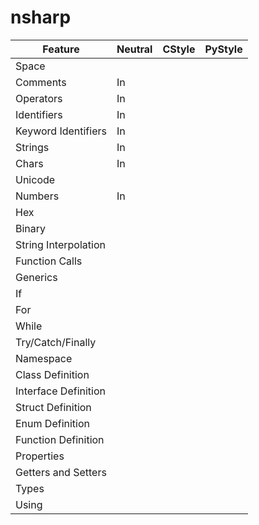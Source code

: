 # nsharp

Feature                 | Neutral   | CStyle    | PyStyle
---                     | ---       | ---       | ---
Space                   |           |           |
Comments                | In        |           |
Operators               | In        |           |
Identifiers             | In        |           |
Keyword Identifiers     | In        |           |
Strings                 | In        |           |
Chars                   | In        |           |
Unicode                 |           |           |
Numbers                 | In        |           |
Hex                     |           |           |
Binary                  |           |           |
String Interpolation    |           |           |
Function Calls          |           |           |
Generics                |           |           |
If                      |           |           |
For                     |           |           |
While                   |           |           |
Try/Catch/Finally       |           |           |
Namespace               |           |           |
Class Definition        |           |           |
Interface Definition    |           |           |
Struct Definition       |           |           |
Enum Definition         |           |           |
Function Definition     |           |           |
Properties              |           |           |
Getters and Setters     |           |           |
Types                   |           |           |
Using                   |           |           |